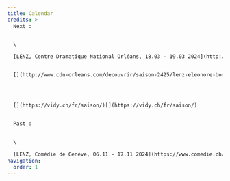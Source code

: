 ```yaml
---
title: Calendar
credits: >-
  Next : 


  \

  [LENZ, Centre Dramatique National Orléans, 18.03 - 19.03 2024](http://www.cdn-orleans.com/decouvrir/saison-2425/lenz-eleonore-bonah-maria-clara-castioni)


  [](http://www.cdn-orleans.com/decouvrir/saison-2425/lenz-eleonore-bonah-maria-clara-castioni)[LENZ, Théâtre de Vidy, 01.04 -10.04 2024](https://vidy.ch/fr/saison/)[](https://vidy.ch/fr/saison/)




  [](https://vidy.ch/fr/saison/)[](https://vidy.ch/fr/saison/)


  Past :


  \

  [LENZ, Comédie de Genève, 06.11 - 17.11 2024](https://www.comedie.ch/fr/lenz-productions)
navigation:
  order: 1
---
```

